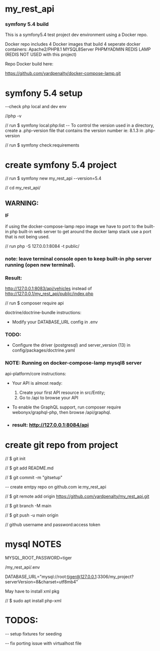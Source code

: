 # my_rest_api
### symfony 5.4 build

This is a symfony5.4 test project dev environment using a Docker repo.

Docker repo includes 4 Docker images that build 4 seperate docker containers:
Apache2/PHP8.1 
MYSQL8Server 
PHPMYADMIN
REDIS LAMP (REDIS NOT USED with this project)

Repo Docker build here:

https://github.com/yardpenalty/docker-compose-lamp.git

# symfony 5.4 setup
--check php local and dev env

//php -v

// run $ symfony local:php:list 
-- To control the version used in a directory, create a .php-version file that contains the 
version number ie: 8.1.3 in .php-version

// run $ symfony check:requirements
# create symfony 5.4 project
// run $ symfony new my_rest_api --version=5.4

//  cd my_rest_api/

## WARNING: 

#### IF 
if using the docker-compose-lamp repo image 
we have to port to the built-in php built-in web server to get around the docker lamp stack
use a port that is not being used. 

// run php -S 127.0.0.1:8084 -t public/

### note: leave terminal console open to keep built-in php server running (open new terminal).

### Result:
http://127.0.0.1:8083/api/vehicles instead of http://127.0.0.1/my_rest_api/public/index.php

// run $ composer require api

 doctrine/doctrine-bundle  instructions:

  * Modify your DATABASE_URL config in .env

### TODO: 
  
  * Configure the driver (postgresql) and
    server_version (13) in config/packages/doctrine.yaml
 
### NOTE: Running on docker-compose-lamp mysql8 server
 
 api-platform/core  instructions:

  * Your API is almost ready:
    1. Create your first API resource in src/Entity;
    2. Go to /api to browse your API

  * To enable the GraphQL support, run composer require webonyx/graphql-php,
    then browse /api/graphql.

  * ### result: http://127.0.0.1:8084/api
# create git repo from project
//     $ git init

//     $ git add README.md

//     $ git commit -m "gitsetup"

-- create emtpy repo on github.com ie:my_rest_api

//     $ git remote add origin https://github.com/yardpenalty/my_rest_api.git

//     $ git branch -M main

//     $ git push -u main origin

//      github username and password:access token

# mysql NOTES

MYSQL_ROOT_PASSWORD=tiger

/my_rest_api/.env 

DATABASE_URL="mysql://root:tiger@127.0.0.1:3306/my_project?serverVersion=8&charset=utf8mb4"

May have to install xml pkg


  //  $ sudo apt install php-xml

# TODOS: 
-- setup fixtures for seeding

-- fix porting issue with virtualhost file

